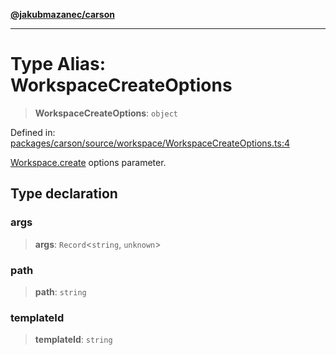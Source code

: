 [**@jakubmazanec/carson**](../README.md)

---

# Type Alias: WorkspaceCreateOptions

> **WorkspaceCreateOptions**: `object`

Defined in:
[packages/carson/source/workspace/WorkspaceCreateOptions.ts:4](https://github.com/jakubmazanec/tools/blob/dcfb3b06be051bf99e23e7e35174b07af0f0fddd/packages/carson/source/workspace/WorkspaceCreateOptions.ts#L4)

[Workspace.create](../classes/Workspace.md#create) options parameter.

## Type declaration

### args

> **args**: `Record`\<`string`, `unknown`\>

### path

> **path**: `string`

### templateId

> **templateId**: `string`
